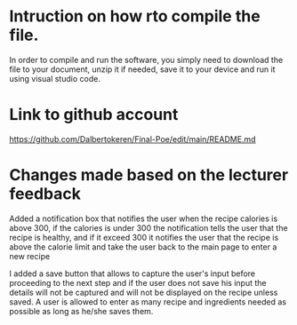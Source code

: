 # Intruction on how rto compile the file.
In order to compile and run the software, you simply need to download the file to your document,
unzip it if needed, save it to your device and run it using 
visual studio code.
# Link to github account  
https://github.com/Dalbertokeren/Final-Poe/edit/main/README.md
# Changes made based on the lecturer feedback
Added a notification box that notifies the user when the recipe calories is above 300, if the calories is under 300 the 
notification tells the user that the recipe is healthy, and if it exceed 300 it notifies the user that the recipe is above the 
calorie limit and take the user back to the main page to enter a new recipe

I added a save button that allows to capture the user's input before proceeding to the next step and if the user 
does not save his input the details will not be captured and will not be displayed on the recipe unless saved.
A user is allowed to enter as many recipe and ingredients needed as possible as long as he/she saves them.
